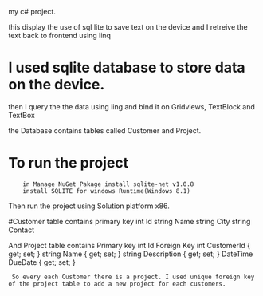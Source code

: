 my c# project.

this display the use of sql lite to save text on the device and I retreive the text back to frontend using linq

# I used sqlite database to store data on the device.
then I query the the data using ling and bind it on Gridviews, TextBlock and TextBox

the Database contains tables called Customer and Project.
 # To run the project
        in Manage NuGet Pakage install sqlite-net v1.0.8
        install SQLITE for windows Runtime(Windows 8.1)
 Then run the project using Solution platform x86.
        
#Customer table contains 
primary key int Id 
        string Name 
        string City
        string Contact
        

 And Project table contains
       Primary key int Id 
      Foreign Key int CustomerId { get; set; }
        string Name { get; set; }
        string Description { get; set; }
        DateTime DueDate { get; set; }
        
     So every each Customer there is a project. I used unique foreign key of the project table to add a new project for each customers.
    
 
